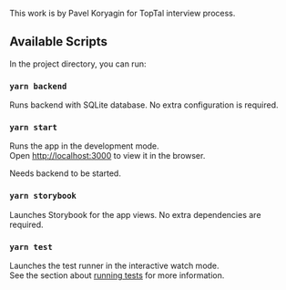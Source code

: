 This work is by Pavel Koryagin for TopTal interview process.

## Available Scripts

In the project directory, you can run:

### `yarn backend`

Runs backend with SQLite database. No extra configuration is required.

### `yarn start`

Runs the app in the development mode.<br />
Open [http://localhost:3000](http://localhost:3000) to view it in the browser.

Needs backend to be started.

### `yarn storybook`

Launches Storybook for the app views. No extra dependencies are required.

### `yarn test`

Launches the test runner in the interactive watch mode.<br />
See the section about [running tests](https://facebook.github.io/create-react-app/docs/running-tests) for more information.
